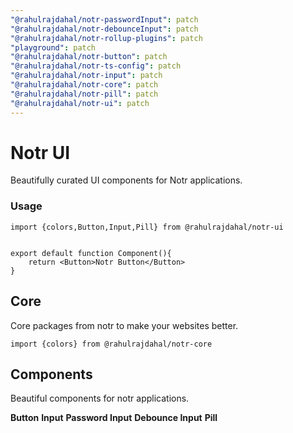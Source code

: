 ```yaml
---
"@rahulrajdahal/notr-passwordInput": patch
"@rahulrajdahal/notr-debounceInput": patch
"@rahulrajdahal/notr-rollup-plugins": patch
"playground": patch
"@rahulrajdahal/notr-button": patch
"@rahulrajdahal/notr-ts-config": patch
"@rahulrajdahal/notr-input": patch
"@rahulrajdahal/notr-core": patch
"@rahulrajdahal/notr-pill": patch
"@rahulrajdahal/notr-ui": patch
---
```


# Notr UI

Beautifully curated UI components for Notr applications.

### Usage

```
import {colors,Button,Input,Pill} from @rahulrajdahal/notr-ui


export default function Component(){
    return <Button>Notr Button</Button>
}
```

## Core

Core packages from notr to make your websites better.

```
import {colors} from @rahulrajdahal/notr-core
```

## Components

Beautiful components for notr applications.

**Button**
**Input**
**Password Input**
**Debounce Input**
**Pill**
